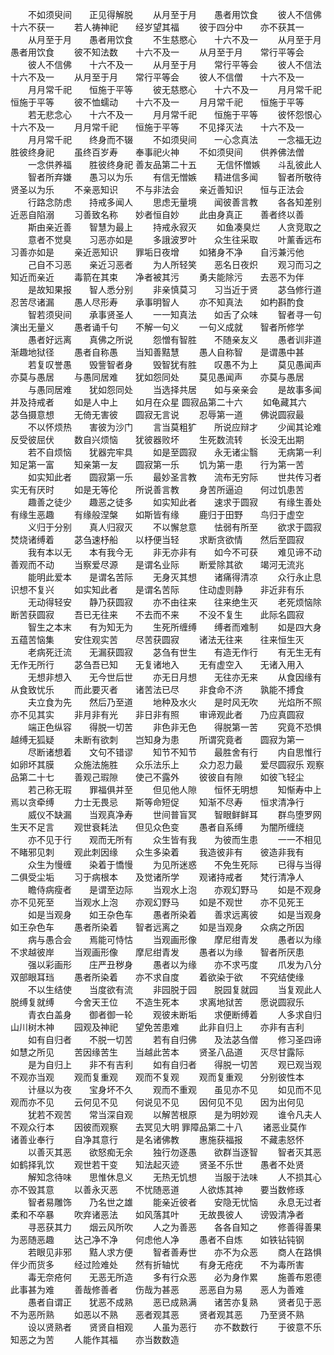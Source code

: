 <!-- { "loadSidebar": true } -->
　　不如须臾间　　正见得解脱
　　从月至于月　　愚者用饮食
　　彼人不信佛　　十六不获一
　　若人祷神祀　　经岁望其福
　　彼于四分中　　亦不获其一
　　从月至于月　　愚者用饮食
　　不生慈愍心　　十六不及一
　　从月至于月　　愚者用饮食
　　彼不知法数　　十六不及一
　　从月至于月　　常行平等会
　　彼人不信佛　　十六不及一
　　从月至于月　　常行平等会
　　彼人不信法　　十六不及一
　　从月至于月　　常行平等会
　　彼人不信僧　　十六不及一
　　月月常千祀　　恒施于平等
　　彼无慈愍心　　十六不及一
　　月月常千祀　　恒施于平等
　　彼不恤蠕动　　十六不及一
　　月月常千祀　　恒施于平等
　　若无悲念心　　十六不及一
　　月月常千祀　　恒施于平等
　　彼怀怨恨心　　十六不及一
　　月月常千祀　　恒施于平等
　　不见择灭法　　十六不及一
　　月月常千祀　　终身而不辍
　　不如须臾间　　一心念真法
　　一念福无边　　胜彼终身祀
　　虽终百岁寿　　奉事祀火神
　　不如须臾间　　供养佛法僧
　　一念供养福　　胜彼终身祀
善友品第二十五
　　无信怀憎嫉　　斗乱彼此人
　　智者所弃嫌　　愚习以为乐
　　有信无憎嫉　　精进信多闻
　　智者所敬待　　贤圣以为乐
　　不亲恶知识　　不与非法会
　　亲近善知识　　恒与正法会
　　行路念防虑　　持戒多闻人
　　思虑无量境　　闻彼善言教
　　各各知差别　　近恶自陷溺
　　习善致名称　　妙者恒自妙
　　此由身真正　　善者终以善
　　斯由亲近善　　智慧为最上
　　持戒永寂灭
　　如鱼凑臭烂　　人贪竞取之
　　意者不觉臭　　习恶亦如是
　　多誐波罗叶　　众生往采取
　　叶薰香远布　　习善亦如是
　　亲近恶知识　　罪垢日夜增
　　如猪身不净　　自污兼污他
　　己自不习恶　　亲近习恶者
　　为人所轻笑　　恶名日夜炽
　　观习而习之　　知近而亲近
　　毒箭在其束　　净者被其污
　　勇夫能除污　　去恶不为伴
　　是故知果报　　智人悉分别
　　非亲慎莫习　　习当近于贤
　　苾刍修行道　　忍苦尽诸漏
　　愚人尽形寿　　承事明智人
　　亦不知真法　　如杓斟酌食
　　智若须臾间　　承事贤圣人
　　一一知真法　　如舌了众味
　　智者寻一句　　演出无量义
　　愚者诵千句　　不解一句义
　　一句义成就　　智者所修学
　　愚者好远离　　真佛之所说
　　怨憎有智胜　　不随亲友义
　　愚者训非道　　渐趣地狱径
　　愚者自称愚　　当知善黠慧
　　愚人自称智　　是谓愚中甚
　　若复叹誉愚　　毁訾智者身
　　毁智犹有胜　　叹愚不为上
　　莫见愚闻声　　亦莫与愚居
　　与愚同居难　　犹如怨同处
　　莫见愚闻声　　亦莫与愚居
　　与愚同居难　　犹如怨同处
　　当选择共居　　如与亲亲会
　　是故事多闻　　并及持戒者
　　如是人中上　　如月在众星
圆寂品第二十六
　　如龟藏其六　　苾刍摄意想
　　无倚无害彼　　圆寂无言说
　　忍辱第一道　　佛说圆寂最
　　不以怀烦热　　害彼为沙门
　　言当莫粗犷　　所说应辩才
　　少闻其论难　　反受彼屈伏
　　数自兴烦恼　　犹彼器败坏
　　生死数流转　　长没无出期
　　若不自烦恼　　犹器完牢具
　　如是至圆寂　　永无诸尘翳
　　无病第一利　　知足第一富
　　知亲第一友　　圆寂第一乐
　　饥为第一患　　行为第一苦
　　如实知此者　　圆寂第一乐
　　最妙圣言教　　流布无穷际
　　世共传习者　　实无有厌时
　　如是无等伦　　所说善言教
　　身苦所逼迫　　何过饥患苦
　　趣善之徒少　　趣恶之徒多
　　如实知此者　　速求于圆寂
　　有缘生善处　　有缘生恶趣
　　有缘般涅槃　　如斯皆有缘
　　鹿归于田野　　鸟归于虚空
　　义归于分别　　真人归寂灭
　　不以懈怠意　　怯弱有所至
　　欲求于圆寂　　焚烧诸缚着
　　苾刍速杼船　　以杼便当轻
　　求断贪欲情　　然后至圆寂
　　我有本以无　　本有我今无
　　非无亦非有　　如今不可获
　　难见谛不动　　善观而不动
　　当察爱尽源　　是谓名业际
　　断爱除其欲　　竭河无流兆
　　能明此爱本　　是谓名苦际
　　无身灭其想　　诸痛得清凉
　　众行永止息　　识想不复兴
　　如实知此者　　是谓名苦际
　　住动虚则静　　非近非有乐
　　无动得轻安　　静乃获圆寂
　　亦不由往来　　往来绝生灭
　　老死烦恼除　　断苦获圆寂
　　吾已无往来　　不去而不来
　　不没不复生　　此际名圆寂
　　智生之本末　　有为知无为
　　生死所缠缚　　缚者而难制
　　如是四大身　　五蕴苦恼集
　　安住观实苦　　尽苦获圆寂
　　诸法无往来　　往来恒生灭
　　老病死迁流　　无漏获圆寂
　　苾刍有世生　　有造无作行
　　有无生无有　　无作无所行
　　苾刍吾已知　　无复诸地入
　　无有虚空入　　无诸入用入
　　无想非想入　　无今世后世
　　亦无日月想　　无往亦无来
　　从食因缘有　　从食致忧乐
　　而此要灭者　　诸苦法已尽
　　非食命不济　　孰能不搏食
　　夫立食为先　　然后乃至道
　　地种及水火　　是时风无吹
　　光焰所不照　　亦不见其实
　　非月非有光　　非日非有照
　　审谛观此者　　乃应真圆寂
　　端正色纵容　　得脱一切苦
　　非色非无色　　得脱第一苦
　　究竟不恐惧　　越缚无狐疑
　　未断有欲刺　　岂知身为患
　　所谓究竟者　　圆寂为第一
　　尽断诸想着　　文句不错谬
　　知节不知节　　最胜舍有行
　　内自思惟行　　如卵坏其膜
　　众施法施胜　　众乐法乐上
　　众力忍力最　　爱尽圆寂乐
观察品第二十七
　　善观己瑕隙　　使己不露外
　　彼彼自有隙　　如彼飞轻尘
　　若己称无瑕　　罪福俱并至
　　但见他人隙　　恒怀无明想
　　知惭寿中上　　焉以贪牵缚
　　力士无畏忌　　斯等命短促
　　知渐不尽寿　　恒求清净行
　　威仪不缺漏　　当观真净寿
　　世间普盲冥　　智眼鲜鲜耳
　　群鸟堕罗网　　生天不足言
　　观世衰耗法　　但见众色变
　　愚者自系缚　　为闇所缠绕
　　亦不见于行　　观而无所有
　　众生皆有我　　为彼而生患
　　一一不相见　　不睹邪见刺
　　观此刺因缘　　众生多染着
　　我造彼非有　　彼造非我有
　　众生为慢缠　　染着于憍慢
　　为见所迷惑　　不免生死际
　　已得与当得　　二俱受尘垢
　　习于病根本　　及觉诸所学
　　观诸持戒者　　梵行清净人
　　瞻侍病瘦者　　是谓至边际
　　当观水上泡　　亦观幻野马
　　如是不观身　　亦不见死至
　　当观水上泡　　亦观幻野马
　　如是不观世　　亦不见死王
　　如是当观身　　如王杂色车
　　愚者所染着　　善求远离彼
　　如是当观身　　如王杂色车
　　愚者所染着　　智者远离之
　　如是当观身　　众病之所因
　　病与愚合会　　焉能可恃怙
　　当观画形像　　摩尼绀青发
　　愚者以为缘　　不求越彼岸
　　当观画形像　　摩尼绀青发
　　愚者以为缘　　智者所厌患
　　强以彩画形　　庄严丑秽身
　　愚者以为缘　　亦不求丐度
　　爪发为八分　　双部眼耳珰
　　愚者所染着　　亦不求自度
　　着欲染于欲　　不究结使缘
　　不以生结使　　当度欲有流
　　非园脱于园　　脱园复就园
　　当复观此人　　脱缚复就缚
　　今舍天王位　　不造生死本
　　求离地狱苦　　愿说圆寂乐
　　青衣白盖身　　御者御一轮
　　观彼未断垢　　求便断缚着
　　人多求自归　　山川树木神
　　园观及神祀　　望免苦患难
　　此非自归上　　亦非有吉利
　　如有自归者　　不脱一切苦
　　若有自归佛　　及法苾刍僧
　　修习圣四谛　　如慧之所见
　　苦因缘苦生　　当越此苦本
　　贤圣八品道　　灭尽甘露际
　　是为自归上　　非不有吉利
　　如有自归者　　得脱一切苦
　　观已观当观　　不观亦当观
　　观而复重观　　观而不复观
　　观而复重观　　分别彼性本
　　计昼以为夜　　宝身坏不久
　　观而不重观　　虽见亦不见
　　如见而不见　　观而亦不见
　　云何见不见　　何说见不见
　　因何见不见　　因为出何见
　　犹若不观苦　　常当深自观
　　以解苦根原　　是为明妙观
　　谁令凡夫人　　不观众行本
　　因彼而观察　　去冥见大明
罪障品第二十八
　　诸恶业莫作　　诸善业奉行
　　自净其意行　　是名诸佛教
　　惠施获福报　　不藏恚怒怀
　　以善灭其恶　　欲怒痴无余
　　独行勿逐愚　　欲群当逐智
　　智者灭其恶　　如鹤择乳饮
　　观世若干变　　知法起灭迹
　　贤圣不乐世　　愚者不处贤
　　解知念待味　　思惟休息义
　　无热无饥想　　当服于法味
　　人不损其心　　亦不毁其意
　　以善永灭恶　　不忧随恶道
　　人欲炼其神　　要当数修琢
　　智者易雕饰　　乃名世之雄
　　能亲近彼者　　安隐无忧恼
　　永息无过者　　柔和不卒暴
　　吹弃诸恶法　　如风落其叶
　　无故畏彼人　　谤毁清净者
　　寻恶获其力　　烟云风所吹
　　人之为善恶　　各各自知之
　　修善得善果　　为恶随恶趣
　　达己净不净　　何虑他人净
　　愚者不自炼　　如铁钻钝钢
　　若眼见非邪　　黠人求方便
　　智者善寿世　　亦不为众恶
　　商人在路惧　　伴少而货多
　　经过险难处　　然有折轴忧
　　有身无疮疣　　不为毒所害
　　毒无奈疮何　　无恶无所造
　　多有行众恶　　必为身作累
　　施善布恩德　　此事甚为难
　　善哉修善者　　伤哉为甚恶
　　恶恶自为易　　恶人为善难
　　愚者自谓正　　犹恶不成熟
　　恶已成熟满　　诸苦亦复熟
　　贤者见于恶　　不为恶所熟
　　如恶以不熟　　恶者观其恶
　　贤者观其恶　　乃至贤不熟
　　设以贤熟者　　贤贤自相观
　　人虽为恶行　　亦不数数行
　　于彼意不乐　　知恶之为苦
　　人能作其福　　亦当数数造
